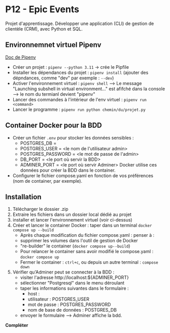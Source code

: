 
# P12 - Epic Events 

Projet d'apprentissage. 
Développer une application (CLI) de gestion de clientèle (CRM), avec Python et SQL.  


## Environnemnet virtuel Pipenv 
[Doc de Pipenv](https://post-it.pycolore.fr/post-it/python/pipenv) 

*  Créer un projet : `pipenv --python 3.11` -> crée le Pipfile 
*  Installer les dépendances du projet : `pipenv install` (ajouter des dépndances, comme "dev" par exemple : `--dev`) 
*  Activer l'environnement virtuel : `pipenv shell` 
    --> Le message "Launching subshell in virtual environment..." est afifché dans la console  
    --> le nom du termianl devient "pipenv" 
*  Lancer des commandes à l'intérieur de l'env virtuel : `pipenv run <command>` 
*  Lancer le programme : `pipenv run python chemin/du/projet.py`    


## Container Docker pour la BDD 
* Créer un fichier `.env` pour stocker les données sensibles : 
    - POSTGRES_DB = <le nom de la BDD> 
    - POSTGRES_USER = <le nom de l'utilisateur admin> 
    - POSTGRES_PASSWORD = <le mot de passe de l'admin> 
    - DB_PORT = <le port où servir la BDD> 
    - ADMINER_PORT = <le port où servir Adminer> 
    Docker utilise ces données pour créer la BDD dans le container. 
* Configurer le fichier compose.yaml en fonction de vos préférences (nom de container, par exemple). 


## Installation 

1. Télécharger le dossier .zip 
2. Extraire les fichiers dans un dossier local dédié au projet 
3. installer et lancer l'environnement virtuel (voir ci-dessus) 
4. Créer et lancer le container Docker : 
    taper dans un terminal `docker compose up --build` 
    * Après chaque modification du fichier compose.yaml : penser à : 
    - supprimer les volumes dans l'outil de gestion de Docker 
    - "re-builder" le container (`docker compose up--build`) 
    * Pour relancer le container sans avoir modifié le compose.yaml : `docker compose up` 
    * Fermer le container : `ctrl+c`, ou depuis un autre terminal : `compose down` 
5. Vérifier qu'Adminer peut se connecter à la BDD : 
    - visiter l'adresse http://localhost:${ADMINER_PORT} 
    - sélectionner "Postgresql" dans le menu déroulant 
    + taper les informations suivantes dans le formulaire : 
        - host : <le nom du service> 
        - utilisateur : POSTGRES_USER 
        - mot de passe : POSTGRES_PASSWORD 
        - nom de base de données : POSTGRES_DB 
    - envoyer le formulaire 
    --> Adminer affiche la bdd. 

**Compléter** 
<!-- 6. Lancer l'application ?  -->
<!-- 6. Données ?  -->




